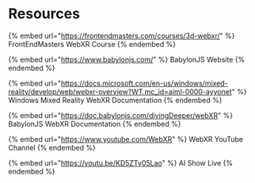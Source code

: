 # Resources

{% embed url="https://frontendmasters.com/courses/3d-webxr/" %}
FrontEndMasters WebXR Course
{% endembed %}

{% embed url="https://www.babylonjs.com/" %}
BabylonJS Website
{% endembed %}

{% embed url="https://docs.microsoft.com/en-us/windows/mixed-reality/develop/web/webxr-overview?WT.mc_id=aiml-0000-ayyonet" %}
Windows Mixed Reality WebXR Documentation
{% endembed %}

{% embed url="https://doc.babylonjs.com/divingDeeper/webXR" %}
BabylonJS WebXR Documentation
{% endembed %}

{% embed url="https://www.youtube.com/WebXR" %}
WebXR YouTube Channel
{% endembed %}

{% embed url="https://youtu.be/KD5ZTy05Lao" %}
AI Show Live
{% endembed %}
